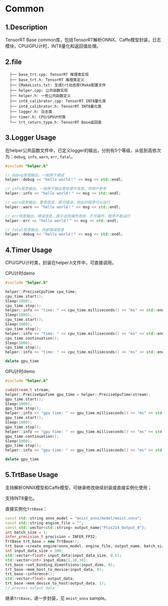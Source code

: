 
# Common

## 1.Description

TensorRT Base common库，包括TensorRT解析ONNX、Caffe模型封装，日志模块，CPU/GPU计时，INT8量化和返回值处理。

## 2.file

```
  ├── base_trt.cpp: TensorRT 推理类实现
  ├── base_trt.h: TensorRT 推理类定义
  ├── CMakeLists.txt: 生成trt动态库CMake配置文件
  ├── helper.cpp: 公共函数实现
  ├── helper.h: 一些公共函数定义
  ├── int8_calibrator.cpp: TensorRT INT8量化类
  ├── int8_calibrator.h: TensorRT INT8量化类
  ├── logger.h: 日志类
  ├── timer.h: CPU/GPU计时类
  └── trt_return_type.h: TensorRT Base返回值
```

## 3.Logger Usage

在helper公共函数文件中，已定义logger的输出，分别有5个等级，从低到高依次为：`debug`, `info`, `warn`, `err`, `fatal`。

```C++
#include "helper.h"

// debug信息输出，一般用于调试
helper::debug << "hello world！" << msg << std::endl;

// info信息输出，一般用于输出某些提示信息，供用户参考
helper::info << "hello world！" << msg << std::endl;

// warn信息输出，警告信息，提示错误，但此时程序可以运行
helper::warn << "hello world！" << msg << std::endl;

// err信息输出，错误信息，提示这样操作违规，不可操作，程序不能运行
helper::err << "hello world！" << msg << std::endl;

// fatal信息输出，内部错误信息
helper::debug << "hello world！" << msg << std::endl;
```

## 4.Timer Usage

CPU/GPU计时类，封装在helper.h文件中，可直接调用。

CPU计时demo

```C++
#include "helper.h"

helper::PreciseCpuTime cpu_time;
cpu_time.start();
Sleep(1000);
cpu_time.stop();
helper::info << "time: " << cpu_time.milliseconds() << "ms" << std::endl;  // 1000
Sleep(1000);
cpu_time.start();
Sleep(1000);
cpu_time.stop();
helper::info << "time: " << cpu_time.milliseconds() << "ms" << std::endl;  // 1000
cpu_time.continuation();
Sleep(1000);
cpu_time.stop();
helper::info << "time: " << cpu_time.milliseconds() << "ms" << std::endl;  // 2000

delete gpu_time
```

GPU计时demo

```C++
#include "helper.h"

cudaStream_t stream;
helper::PreciseGpuTime gpu_time = helper::PreciseGpuTime(stream);
gpu_time.start();
Sleep(1000);
gpu_time.stop();
helper::info << "gpu time: " << gpu_time.milliseconds() << "ms" << std::endl;
gpu_time.start();
Sleep(1000);
gpu_time.stop();
helper::info << "gpu time: " << gpu_time.milliseconds() << "ms" << std::endl;
gpu_time.continuation();
Sleep(1000);
gpu_time.stop();
helper::info << "gpu time: " << gpu_time.milliseconds() << "ms" << std::endl;

delete gpu_time
```

## 5.TrtBase Usage

支持解析ONNX模型和Caffe模型，可继承修改继续封装或直接实例化使用；

支持INT8量化。

直接实例化`TrtBase`：

```C++
const std::string onnx_model = "mnist_onnx/model/mnist.onnx";
const std::string engine_file = "";
const std::vector<std::string> output_name{"Plus214_Output_0"};
int batch_size = 1;
infer_precision_t precision = INFER_FP32;
TrtBase trt_base = new TrtBase();
trt_base->create_engine(onnx_model, engine_file, output_name, batch_size, precision);
int input_data_size = 300;
std::vector<float> input_data(input_data_size, 0.5);
std::vector<int> input_dims{1,10,30};
trt_base->set_binding_dimentsions(input_dims, 0);
trt_base->mem_host_to_device(input_data, 0);
trt_base->inference();
std::vector<float> output_data;
trt_base->mem_device_to_host(output_data, 1);
// process output data
```

继承`TrtBase`，进一步封装，见 `mnist_onnx` sample。